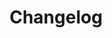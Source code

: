 ---
template: main.html
title: Changelog
description: Changelog overview of the Swiss Army Knife custom card versions.
tags:
  - Changelog
  - Card
---